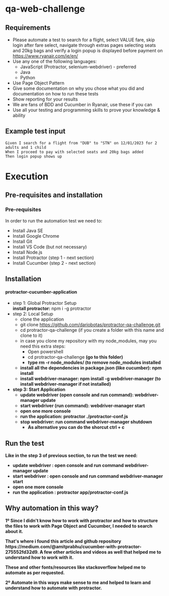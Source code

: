 # qa-web-challenge
## Requirements
- Please automate a test to search for a flight, select VALUE fare, skip login after fare select, navigate through extras pages selecting seats and 20kg bags and verify a login popup is displayed before payment on https://www.ryanair.com/ie/en/
- Use any one of the following languages:
  - JavaScript (Protractor, selenium-webdriver) - preferred
  - Java
  - Python
- Use Page Object Pattern
- Give some documentation on why you chose what you did and documentation on how to run these tests
- Show reporting for your results
- We are fans of BDD and Cucumber in Ryanair, use these if you can
- Use all your testing and programming skills to prove your knowledge & ability

## Example test input
```
Given I search for a flight from "DUB" to "STN" on 12/01/2023 for 2 adults and 1 child
When I proceed to pay with selected seats and 20kg bags added
Then login popup shows up
```

# Execution
## Pre-requisites and installation
### Pre-requisites
In order to run the automation test we need to:
- Install Java SE
- Install Google Chrome
- Install Git
- Install VS Code (but not necessary)
- Install Node.js
- Install Protractor (step 1 - next section)
- Install Cucumber (step 2 - next section)

## Installation
#### protractor-cucumber-application
- step 1: Global Protractor Setup <br />
<b>install protractor:</b> npm i -g protractor<br />
- step 2: Local Setup <br />
  - clone the application <br />
  - git clone https://github.com/dariobotas/protractor-qa-challenge.git <br />
  - cd protractor-qa-challenge (if you create a folder with this name and clone to it)<br />
  - in case you clone my repository with my node_modules, may you need this extra steps:
    - Open powershell
    - cd protractor-qa-challenge <b>(go to this folder)<b>
    - <b>type</b> rm -r node_modules/ <b>(to remove node_modules installed</b>
  - <b>install all the dependencies in package.json (like cucumber):</b> npm install <br />
  - <b>install webdriver-manager:</b> npm install -g webdriver-manager (to install webdriver-manager if not installed)<br />
- step 3: Start Application <br />
  - <b>update webdriver</b> (open console and run command): webdriver-manager update<br />
  - <b>start webdriver</b> (run command): webdriver-manager start<br />
  - open one more console <br />
  - <b>run the application:</b> protractor ./protractor-conf.js<br />
  - <b>stop webdriver:</b> run command webdriver-manager shutdown<br />
    - As alternative you can do the shorcut ctrl + c
## Run the test
Like in the step 3 of previous section, to run the test we need:
- <b>update webdriver :</b> open console and run command webdriver-manager update<br />
- <b>start webdriver :</b> open console and run command webdriver-manager start<br />
- open one more console <br />
- <b>run the application :</b> protractor app/protractor-conf.js<br />

## Why automation in this way?
<p>1º Since I didn't know how to work with protractor and how to structure 
the files to work with Page Object and Cucumber, I needed to search about it. </p>
<p>That's where i found this article and github repository https://medium.com/@amitprabhu/cucumber-with-protractor-275552fd32d9. A few other articles and videos as well that helped me to understand how to work with it.</p>
<p>These and other fonts/resources like stackoverflow helped me to automate as per requested.</p>
<p>2º Automate in this ways make sense to me and helped to learn and understand how to automate with protractor.</p>
